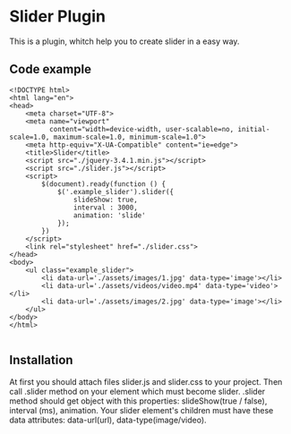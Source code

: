 # Slider Plugin

This is a plugin, whitch help you to create slider in a easy way.

## Code example

```
<!DOCTYPE html>
<html lang="en">
<head>
    <meta charset="UTF-8">
    <meta name="viewport"
          content="width=device-width, user-scalable=no, initial-scale=1.0, maximum-scale=1.0, minimum-scale=1.0">
    <meta http-equiv="X-UA-Compatible" content="ie=edge">
    <title>Slider</title>
    <script src="./jquery-3.4.1.min.js"></script>
    <script src="./slider.js"></script>
    <script>
        $(document).ready(function () {
            $('.example_slider').slider({
                slideShow: true,
                interval : 3000,
                animation: 'slide'
            });
        })
    </script>
    <link rel="stylesheet" href="./slider.css">
</head>
<body>
    <ul class="example_slider">
        <li data-url='./assets/images/1.jpg' data-type='image'></li>
        <li data-url='./assets/videos/video.mp4' data-type='video'></li>
        <li data-url='./assets/images/2.jpg' data-type='image'></li>
    </ul>
</body>
</html>
    
```

## Installation

At first you should attach files slider.js and slider.css to your project. 
Then call .slider method on your element which must become slider.
.slider method should get object with this properties: slideShow(true / false), interval (ms), animation.
Your slider element's children must have these data attributes: data-url(url), data-type(image/video).
